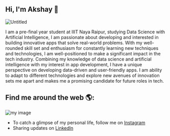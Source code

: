 

## Hi, I'm Akshay 👋


![Untitled](https://user-images.githubusercontent.com/107459686/233813325-e566d0b4-68f3-4d3c-811f-815378fb01c4.png)


I am a pre-final year student at IIIT Naya Raipur, studying Data Science with Artificial Intelligence, I am passionate about developing and interested in building innovative apps that solve real-world problems. With my well-rounded skill set and enthusiasm for constantly learning new techniques and technologies, I am well-positioned to make a significant impact in the tech industry. Combining my knowledge of data science and artificial intelligence with my interest in app development, I have a unique perspective on developing data-driven and user-friendly apps. I am ability to adapt to different technologies and explore new avenues of innovation sets me apart and makes me a promising candidate for future roles in tech.


## Find me around the web 🌎: 

![my image](https://user-images.githubusercontent.com/107459686/233813796-1f598744-63a0-4639-afb2-8d7413025769.png#right)
- To catch a glimpse of my personal life, follow me on <a href="https://www.instagram.com/akshaygarika/"> Instagram</a> 
- Sharing updates on <a href="https://www.linkedin.com/in/akshay-garika-9916191ba/">LinkedIn</a> 
